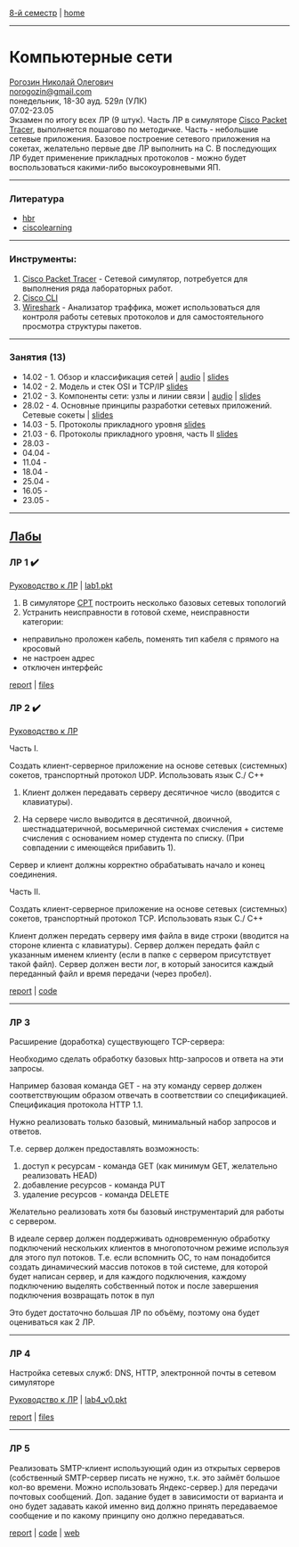[8-й семестр](../2022_8_sem.md) | [home](../README.md)
____________________________________
# Компьютерные сети 
[Рогозин Николай Олегович](https://networking-labs.ru/) \
norogozin@gmail.com \
понедельник, 18-30 ауд. 529л (УЛК)\
07.02-23.05 \
Экзамен по итогу всех ЛР (9 штук). Часть ЛР в симуляторе [Cisco Packet Tracer](https://www.netacad.com/ru/courses/packet-tracer), выполняется пошагово по методичке. Часть - небольшие сетевые приложения. Базовое построение сетевого приложения на сокетах, желательно первые две ЛР выполнить на C. В последующих ЛР будет применение прикладных протоколов - можно будет воспользоваться какими-либо высокоуровневыми ЯП.
____________________________________
### Литература

* [hbr](https://habr.com/ru/post/134892/)
* [ciscolearning](https://ciscolearning.ru/)

____________________________________
### Инструменты:

1. [Cisco Packet Tracer](https://www.netacad.com/ru/courses/packet-tracer) - Сетевой симулятор, потребуется для выполнения ряда лабораторных работ.
2. [Cisco CLI](https://www.cisco.com/c/ru_ru/td/docs/ios/fundamentals/configuration/guide/12_4/cf_12_4_book/cf_cli-basics.html)
3. [Wireshark](https://www.wireshark.org/) - Анализатор траффика, может использоваться для контроля работы сетевых протоколов и для самостоятельного просмотра структуры пакетов.

____________________________________
### Занятия (13)

* 14.02 - 1. Обзор и классификация сетей | [audio](https://drive.google.com/file/d/1gBJXzjiGZWQAXToCpsktHKEGyOt38MAu/view?usp=sharing) | [slides](https://docs.google.com/presentation/d/1ZPXRFfLD-hi8l1_TWF1224qHrCOUukNk/edit?usp=sharing&ouid=104050528212751164470&rtpof=true&sd=true)
* 14.02 - 2. Модель и стек OSI и TCP/IP [slides](https://docs.google.com/presentation/d/1kxcIIE8LtY26ES-wNcQtHtJlTb56XcWw/edit?usp=sharing&ouid=104050528212751164470&rtpof=true&sd=true)
* 21.02 - 3. Компоненты сети: узлы и линии связи | [audio](https://drive.google.com/file/d/1NdOWs6YKOtlW9ieT0UoXziRCH9HdcJll/view?usp=sharing) | [slides](https://docs.google.com/presentation/d/1Ii-iomXKiIiAAn0z214xbKWam6y8aC6x/edit?usp=sharing&ouid=104050528212751164470&rtpof=true&sd=true)
* 28.02 - 4. Основные принципы разработки сетевых приложений. Сетевые сокеты | [slides](https://drive.google.com/file/d/1KqRp5hkeV5HCB8WBTV7EuJF6DCeQpy1z/view?usp=sharing) 
* 14.03 - 5. Протоколы прикладного уровня [slides](https://drive.google.com/file/d/1KyTbX5nuQ3vj_hySuhZh7CJoap1tFm7N/view?usp=sharing)
* 21.03 - 6. Протоколы прикладного уровня, часть II [slides](https://drive.google.com/file/d/1SAk9SR-XpwaN73vW0Zn_mRFJbVasfLO4/view?usp=sharing)
* 28.03 -  
* 04.04 -  
* 11.04 -  
* 18.04 -  
* 25.04 -  
* 16.05 -  
* 23.05 - 

____________________________________

## [Лабы](https://github.com/dKosarevsky/networks/blob/main/README.md)

### ЛР 1 ✔️

[Руководство к ЛР](https://docs.google.com/document/d/1Z86DTMJc3F9BhJevMdyAwROGtaHFz3Pp/edit?usp=sharing&ouid=104050528212751164470&rtpof=true&sd=true) | [ lab1.pkt](https://drive.google.com/file/d/1C61uFcZQjvF3QPzp_4GyaWIIDuxDkSpW/view?usp=sharing)

1. В симуляторе [CPT](https://skillsforall.com/resources/lab-downloads) построить несколько базовых сетевых топологий
2. Устранить неисправности в готовой схеме, неисправности категории: 
  * неправильно проложен кабель, поменять тип кабеля с прямого на кросовый
  * не настроен адрес
  * отключен интерфейс

[report](https://github.com/dKosarevsky/networks/blob/main/lab_01/report.md) | [files](https://github.com/dKosarevsky/networks/tree/main/lab_01)

### ЛР 2 ✔️

[Руководство к ЛР](https://networking-labs.ru/mod/assign/view.php?id=228)

Часть I.

Создать клиент-серверное приложение на основе сетевых (системных) сокетов, транспортный протокол UDP. Использовать язык С./ C++

1. Клиент должен передавать серверу десятичное число (вводится с клавиатуры).

2. На сервере число выводится в десятичной, двоичной, шестнадцатеричной, восьмеричной системах счисления + системе счисления с основанием номер студента по списку. (При совпадении с имеющейся прибавить 1).

Сервер и клиент должны корректно обрабатывать начало и конец соединения.

Часть II.

Создать клиент-серверное приложение на основе сетевых (системных) сокетов, транспортный протокол TCP. Использовать язык С./ C++

Клиент должен передать серверу имя файла в виде строки (вводится на стороне клиента с клавиатуры). Сервер должен передать файл с указанным именем клиенту (если в папке с сервером присутствует такой файл). Сервер должен вести лог, в который заносится каждый переданный файл и время передачи (через пробел).

[report](https://github.com/dKosarevsky/networks/blob/main/lab_02/report.md) | [code](https://github.com/dKosarevsky/networks/tree/main/lab_02/src)
____________________________________

### ЛР 3


Расширение (доработка) существующего TCP-сервера:

Необходимо сделать обработку базовых http-запросов и ответа на эти запросы.

Например базовая команда GET - на эту команду сервер должен соответствующим образом отвечать в соответствии со спецификацией. Спецификация протокола HTTP 1.1.

Нужно реализовать только базовый, минимальный набор запросов и ответов.

Т.е. сервер должен предоставлять возможность:
1. доступ к ресурсам - команда GET (как минимум GET, желательно реализовать HEAD)
2. добавление ресурсов - команда PUT
3. удаление ресурсов - команда DELETE

Желательно реализовать хотя бы базовый инструментарий для работы с сервером. 

В идеале сервер  должен поддерживать одновременную обработку подключений нескольких клиентов в многопоточном режиме используя для этого пул потоков. Т.е. если вспомнить ОС, то нам понадобится создать динамический массив потоков в той системе, для которой будет написан сервер, и для каждого подключения, каждому подключению выделять собственный поток и после завершения подключения возвращать поток в пул


Это будет достаточно большая ЛР по объёму, поэтому она будет оцениваться как 2 ЛР.

____________________________________

### ЛР 4

Настройка сетевых служб: DNS, HTTP, электронной почты в сетевом симуляторе

[Руководство к ЛР](https://docs.google.com/document/d/1Y3VU0xgl8_Ie_3lzDZ1uW_Du-xWUnRWR/edit?usp=sharing&ouid=104050528212751164470&rtpof=true&sd=true) | [lab4_v0.pkt](https://drive.google.com/file/d/1dqNYJUlDzUbZEZW3aM0F3gJqe_A8AEUx/view?usp=sharing)

[report](https://github.com/dKosarevsky/networks/blob/main/lab_04/report.md) | [files](https://github.com/dKosarevsky/networks/tree/main/lab_04)


____________________________________

### ЛР 5

Реализовать SMTP-клиент использующий один из открытых серверов (собственный SMTP-сервер писать не нужно, т.к. это займёт большое кол-во времени. Можно использовать Яндекс-сервер.) для передачи почтовых сообщений. 
Доп. задание будет в зависимости от варианта и оно будет задавать какой именно вид должно принять передаваемое сообщение и по какому принципу оно должно передаваться. 

[report](https://github.com/dKosarevsky/networks/blob/main/lab_05/report.md) | [code](https://github.com/dKosarevsky/smtp_client) | [web](https://share.streamlit.io/dkosarevsky/smtp_client/main/main.py)
